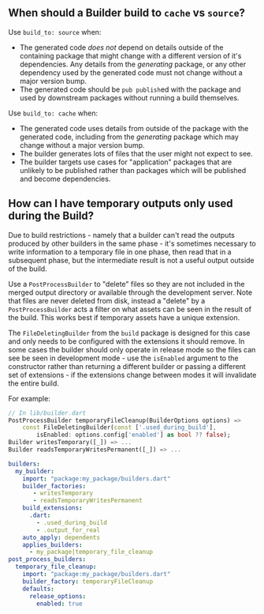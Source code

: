 ## When should a Builder build to `cache` vs `source`?

Use `build_to: source` when:
- The generated code _does not_ depend on details outside of the containing
  package that might change with a different version of it's dependencies. Any
  details from the _generating_ package, or any other dependency used by the
  generated code must not change without a major version bump.
- The generated code should be `pub publish`ed with the package and used by
  downstream packages without running a build themselves.

Use `build_to: cache` when:
- The generated code uses details from outside of the package with the generated
  code, including from the _generating_ package which may change without a major
  version bump.
- The builder generates lots of files that the user might not expect to see.
- The builder targets use cases for "application" packages that are unlikely to
  be published rather than packages which will be published and become
  dependencies.

## How can I have temporary outputs only used during the Build?

Due to build restrictions - namely that a builder can't read the outputs
produced by other builders in the same phase - it's sometimes necessary to write
information to a temporary file in one phase, then read that in a subsequent
phase, but the intermediate result is not a useful output outside of the build.

Use a `PostProcessBuilder` to "delete" files so they are not included in the
merged output directory or available through the development server. Note that
files are never deleted from disk, instead a "delete" by a `PostProcessBuilder`
acts a filter on what assets can be seen in the result of the build. This works
best if temporary assets have a unique extension.

The `FileDeletingBuilder` from the `build` package is designed for this case and
only needs to be configured with the extensions it should remove. In some cases
the builder should only operate in release mode so the files can see be seen in
development mode - use the `isEnabled` argument to the constructor rather than
returning a different builder or passing a different set of extensions - if the
extensions change between modes it will invalidate the entire build.

For example:

```dart
// In lib/builder.dart
PostProcessBuilder temporaryFileCleanup(BuilderOptions options) =>
    const FileDeletingBuilder(const ['.used_during_build'],
        isEnabled: options.config['enabled'] as bool ?? false);
Builder writesTemporary([_]) => ...
Builder readsTemporaryWritesPermanent([_]) => ...
```

```yaml
builders:
  my_builder:
    import: "package:my_package/builders.dart"
    builder_factories:
       - writesTemporary
       - readsTemporaryWritesPermanent
    build_extensions:
      .dart:
        - .used_during_build
        - .output_for_real
    auto_apply: dependents
    applies_builders:
      - my_package|temporary_file_cleanup
post_process_builders:
  temporary_file_cleanup:
    import: "package:my_package/builders.dart"
    builder_factory: temporaryFileCleanup
    defaults:
      release_options:
        enabled: true
```
